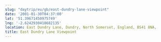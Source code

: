 ```yaml
---
slug: "daytrip/eu/gb/east-dundry-lane-viewpoint"
date: '2001-01-30T04:37:00'
lat: '51.39671450975749'
lng: '-2.6242930418682135'
location: East Dundry Lane, Dundry, North Somerset, England, BS41 8NA, United Kingdom
title: East Dundry Lane Viewpoint
---
```



